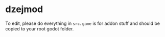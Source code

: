 # dzejmod
To edit, please do everything in `src`.
`game` is for addon stuff and should be copied to your root godot folder.
